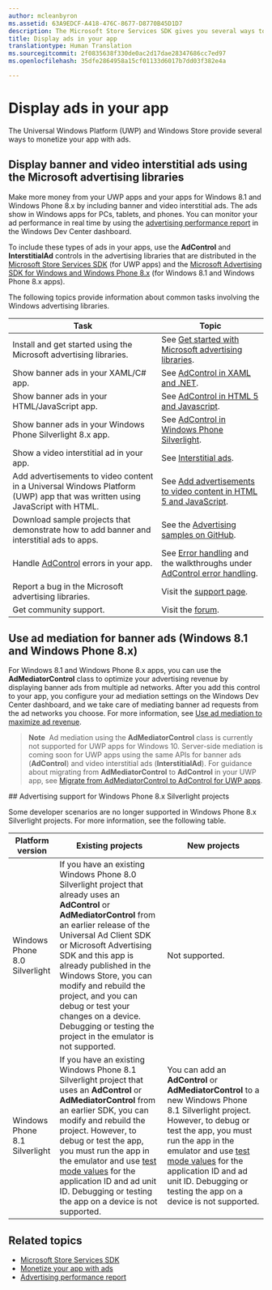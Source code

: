 ```yaml
---
author: mcleanbyron
ms.assetid: 63A9EDCF-A418-476C-8677-D8770B45D1D7
description: The Microsoft Store Services SDK gives you several ways to monetize your app with ads.
title: Display ads in your app
translationtype: Human Translation
ms.sourcegitcommit: 2f0835638f330de0ac2d17dae28347686cc7ed97
ms.openlocfilehash: 35dfe2864958a15cf01133d6017b7dd03f382e4a

---
```


# Display ads in your app


The Universal Windows Platform (UWP) and Windows Store provide several ways to monetize your app with ads.

## Display banner and video interstitial ads using the Microsoft advertising libraries

Make more money from your UWP apps and your apps for Windows 8.1 and Windows Phone 8.x by including banner and video interstitial ads. The ads show in Windows apps for PCs, tablets, and phones. You can monitor your ad performance in real time by using the [advertising performance report](../publish/advertising-performance-report.md) in the Windows Dev Center dashboard.

To include these types of ads in your apps, use the **AdControl** and **InterstitialAd** controls in the advertising libraries that are distributed in the [Microsoft Store Services SDK](http://aka.ms/store-em-sdk) (for UWP apps) and the [Microsoft Advertising SDK for Windows and Windows Phone 8.x](http://aka.ms/store-8-sdk) (for Windows 8.1 and Windows Phone 8.x apps).


The following topics provide information about common tasks involving the Windows advertising libraries.

|  Task    | Topic |               
|----------|-------|
| Install and get started using the Microsoft advertising libraries.     | See [Get started with Microsoft advertising libraries](get-started-with-microsoft-advertising-libraries.md).        |
| Show banner ads in your XAML/C# app.     | See [AdControl in XAML and .NET](adcontrol-in-xaml-and--net.md).        |
| Show banner ads in your HTML/JavaScript app.     | See [AdControl in HTML 5 and Javascript](adcontrol-in-html-5-and-javascript.md).        |
| Show banner ads in your Windows Phone Silverlight 8.x app.     | See [AdControl in Windows Phone Silverlight](adcontrol-in-windows-phone-silverlight.md).        |
| Show a video interstitial ad in your app.     | See [Interstitial ads](interstitial-ads.md).       |
| Add advertisements to video content in a Universal Windows Platform (UWP) app that was written using JavaScript with HTML.   |  See [Add advertisements to video content in HTML 5 and JavaScript](add-advertisements-to-video-content.md).  |
| Download sample projects that demonstrate how to add banner and interstitial ads to apps.     |See the [Advertising samples on GitHub](http://aka.ms/githubads).       |
| Handle [AdControl](https://msdn.microsoft.com/library/windows/apps/microsoft.advertising.winrt.ui.adcontrol.aspx) errors in your app.     | See [Error handling](error-handling-with-advertising-libraries.md) and the walkthroughs under [AdControl error handling](adcontrol-error-handling.md).       |
| Report a bug in the Microsoft advertising libraries.     | Visit the [support page](https://go.microsoft.com/fwlink/p/?LinkId=331508).        |
| Get community support.     | Visit the [forum](http://go.microsoft.com/fwlink/p/?LinkId=401266).       |

                            

## Use ad mediation for banner ads (Windows 8.1 and Windows Phone 8.x)

For Windows 8.1 and Windows Phone 8.x apps, you can use the **AdMediatorControl** class to optimize your advertising revenue by displaying banner ads from multiple ad networks. After you add this control to your app, you configure your ad mediation settings on the Windows Dev Center dashboard, and we take care of mediating banner ad requests from the ad networks you choose. For more information, see [Use ad mediation to maximize ad revenue](https://msdn.microsoft.com/library/windows/apps/xaml/dn864359.aspx).

>**Note**&nbsp;&nbsp;Ad mediation using the **AdMediatorControl** class is currently not supported for UWP apps for Windows 10. Server-side mediation is coming soon for UWP apps using the same APIs for banner ads (**AdControl**) and video interstitial ads (**InterstitialAd**). For guidance about migrating from **AdMediatorControl** to **AdControl** in your UWP app, see [Migrate from AdMediatorControl to AdControl for UWP apps](migrate-from-admediatorcontrol-to-adcontrol.md).

<span id="silverlight_support"/>
## Advertising support for Windows Phone 8.x Silverlight projects

Some developer scenarios are no longer supported in Windows Phone 8.x Silverlight projects. For more information, see the following table.

|  Platform version  |  Existing projects    |   New projects  |
|-----------------|----------------|--------------|
| Windows Phone 8.0 Silverlight     |  If you have an existing Windows Phone 8.0 Silverlight project that already uses an **AdControl** or **AdMediatorControl** from an earlier release of the Universal Ad Client SDK or Microsoft Advertising SDK and this app is already published in the Windows Store, you can modify and rebuild the project, and you can debug or test your changes on a device. Debugging or testing the project in the emulator is not supported.  |  Not supported.  |
| Windows Phone 8.1 Silverlight    |  If you have an existing Windows Phone 8.1 Silverlight project that uses an **AdControl** or **AdMediatorControl** from an earlier SDK, you can modify and rebuild the project. However, to debug or test the app, you must run the app in the emulator and use [test mode values](test-mode-values.md) for the application ID and ad unit ID. Debugging or testing the app on a device is not supported.  |   You can add an **AdControl** or **AdMediatorControl** to a new Windows Phone 8.1 Silverlight project. However, to debug or test the app, you must run the app in the emulator and use [test mode values](test-mode-values.md) for the application ID and ad unit ID. Debugging or testing the app on a device is not supported. |

## Related topics

* [Microsoft Store Services SDK](microsoft-store-services-sdk.md)
* [Monetize your app with ads](http://go.microsoft.com/fwlink/p/?LinkId=699559)
* [Advertising performance report](../publish/advertising-performance-report.md)



<!--HONumber=Sep16_HO2-->


